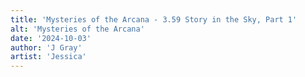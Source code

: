 ```yaml
---
title: 'Mysteries of the Arcana - 3.59 Story in the Sky, Part 1'
alt: 'Mysteries of the Arcana'
date: '2024-10-03'
author: 'J Gray'
artist: 'Jessica'
---
```

